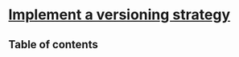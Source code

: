 # [Implement a versioning strategy](https://learn.microsoft.com/en-us/training/modules/implement-versioning-strategy/) <!-- omit in toc -->

## Table of contents <!-- omit in toc -->
